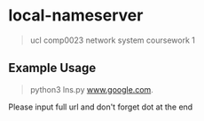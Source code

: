 # local-nameserver
> ucl comp0023 network system coursework 1

## Example Usage
> python3 lns.py www.google.com.


Please input full url and don't forget dot at the end
